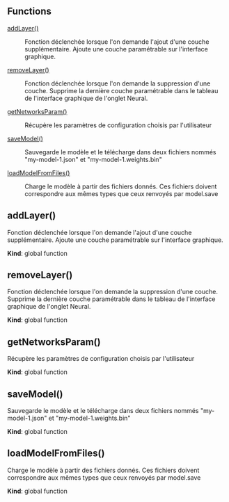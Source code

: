 ## Functions

<dl>
<dt><a href="#addLayer">addLayer()</a></dt>
<dd><p>Fonction déclenchée lorsque l&#39;on demande l&#39;ajout d&#39;une couche supplémentaire.
Ajoute une couche paramétrable sur l&#39;interface graphique.</p>
</dd>
<dt><a href="#removeLayer">removeLayer()</a></dt>
<dd><p>Fonction déclenchée lorsque l&#39;on demande la suppression d&#39;une couche.
Supprime la dernière couche paramétrable dans le tableau de l&#39;interface
 graphique de l&#39;onglet Neural.</p>
</dd>
<dt><a href="#getNetworksParam">getNetworksParam()</a></dt>
<dd><p>Récupère les paramètres de configuration choisis par l&#39;utilisateur</p>
</dd>
<dt><a href="#saveModel">saveModel()</a></dt>
<dd><p>Sauvegarde le modèle et le télécharge dans deux fichiers nommés
&quot;my-model-1.json&quot; et &quot;my-model-1.weights.bin&quot;</p>
</dd>
<dt><a href="#loadModelFromFiles">loadModelFromFiles()</a></dt>
<dd><p>Charge le modèle à partir des fichiers donnés.
Ces fichiers doivent correspondre aux mêmes types que ceux renvoyés par model.save</p>
</dd>
</dl>

<a name="addLayer"></a>

## addLayer()
Fonction déclenchée lorsque l'on demande l'ajout d'une couche supplémentaire.
Ajoute une couche paramétrable sur l'interface graphique.

**Kind**: global function  
<a name="removeLayer"></a>

## removeLayer()
Fonction déclenchée lorsque l'on demande la suppression d'une couche.
Supprime la dernière couche paramétrable dans le tableau de l'interface
 graphique de l'onglet Neural.

**Kind**: global function  
<a name="getNetworksParam"></a>

## getNetworksParam()
Récupère les paramètres de configuration choisis par l'utilisateur

**Kind**: global function  
<a name="saveModel"></a>

## saveModel()
Sauvegarde le modèle et le télécharge dans deux fichiers nommés
"my-model-1.json" et "my-model-1.weights.bin"

**Kind**: global function  
<a name="loadModelFromFiles"></a>

## loadModelFromFiles()
Charge le modèle à partir des fichiers donnés.
Ces fichiers doivent correspondre aux mêmes types que ceux renvoyés par model.save

**Kind**: global function  
